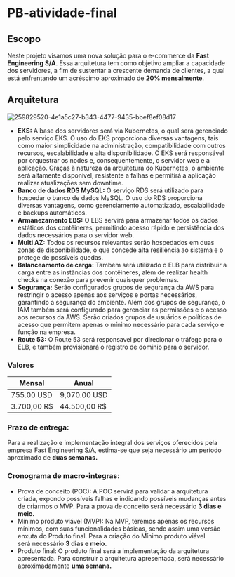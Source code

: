 # PB-atividade-final

## Escopo
Neste projeto visamos uma nova solução para o e-commerce da **Fast Engineering S/A**. Essa arquitetura tem como objetivo ampliar a capacidade dos servidores, a fim de sustentar a crescente demanda de clientes, a qual está enfrentando um acréscimo aproximado de **20% mensalmente**.
## Arquitetura
![259829520-4e1a5c27-b343-4477-9435-bbef8ef08d17](https://github.com/vitortoniolo/PB-atividade-final/assets/133904035/470b4e33-1a3d-4830-b5a9-2075742ab581)

- **EKS:**
A base dos servidores será via Kubernetes, o qual será gerenciado pelo serviço EKS. O uso do EKS proporciona diversas vantagens, tais como maior simplicidade na administração, compatibilidade com outros recursos, escalabilidade e alta disponibilidade.
O EKS será responsável por orquestrar os nodes e, consequentemente, o servidor web e a aplicação. Graças à natureza da arquitetura do Kubernetes, o ambiente será altamente disponível, resistente a falhas e permitirá a aplicação realizar atualizações sem downtime.
- **Banco de dados RDS MySQL:**
O serviço RDS será utilizado para hospedar o banco de dados MySQL. O uso do RDS proporciona diversas vantagens, como gerenciamento automatizado, escalabilidade e backups automáticos.
- **Armanezamento EBS:**
O EBS servirá para armazenar todos os dados estáticos dos contêineres, permitindo acesso rápido e persistência dos dados necessários para o servidor web.
- **Multi AZ:**
Todos os recursos relevantes serão hospedados em duas zonas de disponibilidade, o que concede alta resiliência ao sistema e o protege de possíveis quedas.
- **Balanceamento de carga:**
Também será utilizado o ELB para distribuir a carga entre as instâncias dos contêineres, além de realizar health checks na conexão para prevenir quaisquer problemas.
- **Segurança:**
Serão configurados grupos de segurança da AWS para restringir o acesso apenas aos serviços e portas necessários, garantindo a segurança do ambiente. Além dos grupos de segurança, o IAM também será configurado para gerenciar as permissões e o acesso aos recursos da AWS. Serão criados grupos de usuários e políticas de acesso que permitem apenas o mínimo necessário para cada serviço e função na empresa.
- **Route 53:**
O Route 53 será responsavel por direcionar o tráfego para o ELB, e também provisionará o registro de dominio para o servidor. 

### Valores
| Mensal  | Anual  |
| ------------ | ------------ |
| 755.00 USD  | 9,070.00 USD  |
| 3.700,00 R$  | 44.500,00 R$   |

### Prazo de entrega:
Para a realização e implementação integral dos serviços oferecidos pela empresa Fast Engineering S/A, estima-se que seja necessário um período aproximado de **duas semanas.**

### Cronograma de macro-integras:
- Prova de conceito (POC): A POC servirá para validar a arquitetura criada, expondo possíveis falhas e indicando possíveis mudanças antes de criarmos o MVP. Para a prova de conceito será necessário **3 dias e meio.**
- Mínimo produto viável (MVP): Na MVP, teremos apenas os recursos mínimos, com suas funcionalidades básicas, sendo assim uma versão enxuta do Produto final. Para a criação do Mínimo produto viável será necessário **3 dias e meio.**
- Produto final: O produto final será a implementação da arquitetura apresentada. Para construir a arquitetura apresentada, será necessário aproximadamente **uma semana.**
